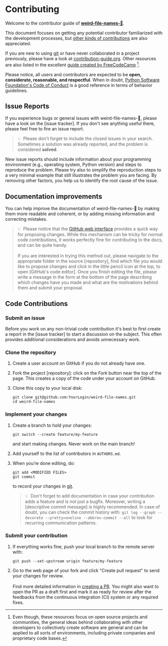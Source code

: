 # Contributing

Welcome to the contributor guide of **[weird-file-names-💩]**.

This document focuses on getting any potential contributor familiarized with
the development processes, but [other kinds of contributions] are also appreciated.

If you are new to using [git] or have never collaborated in a project previously,
please have a look at [contribution-guide.org]. Other resources are also
listed in the excellent [guide created by FreeCodeCamp] [^contrib1].

Please notice, all users and contributors are expected to be **open,
considerate, reasonable, and respectful**. When in doubt,
[Python Software Foundation's Code of Conduct] is a good reference in terms of
behavior guidelines.

## Issue Reports

If you experience bugs or general issues with weird-file-names-💩, please have a look
on the [issue tracker].
If you don't see anything useful there, please feel free to fire an issue report.

> 💡&nbsp; Please don't forget to include the closed issues in your search.
Sometimes a solution was already reported, and the problem is considered **solved**.

New issue reports should include information about your programming environment
(e.g., operating system, Python version) and steps to reproduce the problem.
Please try also to simplify the reproduction steps to a very minimal example
that still illustrates the problem you are facing. By removing other factors,
you help us to identify the root cause of the issue.

## Documentation improvements

You can help improve the documentation of weird-file-names-💩 by making them more readable
and coherent, or by adding missing information and correcting mistakes.

> 💡&nbsp; Please notice that the [GitHub web interface] provides a quick way for
proposing changes. While this mechanism can be tricky for normal code contributions,
it works perfectly fine for contributing to the docs, and can be quite handy.<br/><br/>
If you are interested in trying this method out, please navigate to the appropriate folder
in the source [repository], find which file you would like to propose changes and click in
the little pencil icon at the top, to open [GitHub's code editor]. Once you finish editing
the file, please write a message in the form at the bottom of the page describing which
changes have you made and what are the motivations behind them and submit your proposal.

## Code Contributions

### Submit an issue

Before you work on any non-trivial code contribution it's best to first create
a report in the [issue tracker] to start a discussion on the subject.
This often provides additional considerations and avoids unnecessary work.

### Clone the repository

1. Create a user account on GitHub if you do not already have one.

2. Fork the project [repository]: click on the *Fork* button near the top of the
page. This creates a copy of the code under your account on GitHub.

3. Clone this copy to your local disk:

    ```console
    git clone git@github.com:YourLogin/weird-file-names.git
    cd weird-file-names
    ```

### Implement your changes

1. Create a branch to hold your changes:

    ```console
    git switch --create feature/my-feature
    ```
    and start making changes. Never work on the main branch!

2. Add yourself to the list of contributors in `AUTHORS.md`.

3. When you’re done editing, do:

    ```console
    git add <MODIFIED FILES>
    git commit
    ```
    to record your changes in [git].

    > 💡&nbsp; Don't forget to add documentation in case your contribution adds a feature and is not
    > just a bugfix. Moreover, writing a [descriptive commit message] is highly recommended. In
    > case of doubt, you can check the commit history with:
    > `git log --graph --decorate --pretty=oneline --abbrev-commit --all`
    > to look for recurring communication patterns.


### Submit your contribution

1. If everything works fine, push your local branch to the remote server with:

    ```console
    git push --set-upstream origin feature/my-feature
    ```

2. Go to the web page of your fork and click "Create pull request" to send your changes for
review.<br/><br/>
Find more detailed information in [creating a PR]. You might also want to open the PR as a
draft first and mark it as ready for review after the feedbacks from the continuous integration
(CI) system or any required fixes.


[^contrib1]: Even though, these resources focus on open source projects and
communities, the general ideas behind collaborating with other developers
to collectively create software are general and can be applied to all sorts
of environments, including private companies and proprietary code bases.

[contribution-guide.org]: http://www.contribution-guide.org/
[git]: https://git-scm.com

[//]: editorconfig-checker-disable-next-line
[creating a PR]: https://docs.github.com/en/pull-requests/collaborating-with-pull-requests/proposing-changes-to-your-work-with-pull-requests/creating-a-pull-request

[//]: editorconfig-checker-disable-next-line
[github web interface]: https://docs.github.com/en/github/managing-files-in-a-repository/managing-files-on-github/editing-files-in-your-repository

[other kinds of contributions]: https://opensource.guide/how-to-contribute
[python software foundation's code of conduct]: https://www.python.org/psf/conduct/
[Google style]: https://google.github.io/styleguide/pyguide.html#38-comments-and-docstrings
[guide created by FreeCodeCamp]: https://github.com/FreeCodeCamp/how-to-contribute-to-open-source
[weird-file-names-💩]:  https://github.com/turboBasic/weird-file-names
